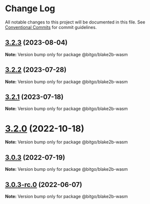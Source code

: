 # Change Log

All notable changes to this project will be documented in this file.
See [Conventional Commits](https://conventionalcommits.org) for commit guidelines.

## [3.2.3](https://github.com/BitGo/BitGoJS/compare/@bitgo/blake2b-wasm@3.2.1...@bitgo/blake2b-wasm@3.2.3) (2023-08-04)

**Note:** Version bump only for package @bitgo/blake2b-wasm

## [3.2.2](https://github.com/BitGo/BitGoJS/compare/@bitgo/blake2b-wasm@3.2.1...@bitgo/blake2b-wasm@3.2.2) (2023-07-28)

**Note:** Version bump only for package @bitgo/blake2b-wasm

## [3.2.1](https://github.com/BitGo/BitGoJS/compare/@bitgo/blake2b-wasm@3.2.0...@bitgo/blake2b-wasm@3.2.1) (2023-07-18)

**Note:** Version bump only for package @bitgo/blake2b-wasm

# [3.2.0](https://github.com/BitGo/BitGoJS/compare/@bitgo/blake2b-wasm@3.0.3-rc.0...@bitgo/blake2b-wasm@3.2.0) (2022-10-18)

**Note:** Version bump only for package @bitgo/blake2b-wasm

## [3.0.3](https://github.com/BitGo/BitGoJS/compare/@bitgo/blake2b-wasm@3.0.3-rc.0...@bitgo/blake2b-wasm@3.0.3) (2022-07-19)

**Note:** Version bump only for package @bitgo/blake2b-wasm

## [3.0.3-rc.0](https://github.com/BitGo/BitGoJS/compare/@bitgo/blake2b-wasm@3.0.2...@bitgo/blake2b-wasm@3.0.3-rc.0) (2022-06-07)

**Note:** Version bump only for package @bitgo/blake2b-wasm
